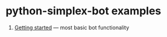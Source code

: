# python-simplex-bot examples

1. [Getting started](./01_getting_started.py) — most basic bot functionality
